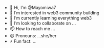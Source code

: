 - 👋 Hi, I’m @Mayomiwa7
- 👀 I’m interested in web3 community building 
- 🌱 I’m currently learning everything web3
- 💞️ I’m looking to collaborate on ...
- 📫 How to reach me ...
- 😄 Pronouns: ...she/her
- ⚡ Fun fact: ...

<!---
Mayomiwa7/Mayomiwa7 is a ✨ special ✨ repository because its `README.md` (this file) appears on your GitHub profile.
You can click the Preview link to take a look at your changes
